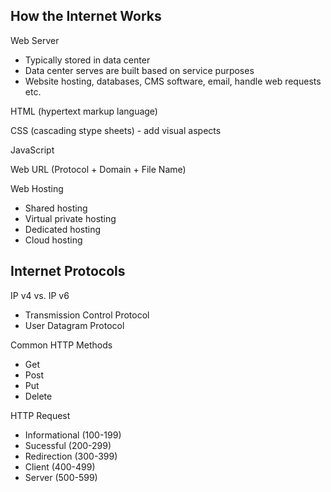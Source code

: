 ## How the Internet Works

Web Server
- Typically stored in data center
- Data center serves are built based on service purposes
- Website hosting, databases, CMS software, email, handle web requests etc.

HTML (hypertext markup language)

CSS (cascading stype sheets) - add visual aspects

JavaScript 

Web URL (Protocol + Domain + File Name)

Web Hosting
- Shared hosting
- Virtual private hosting
- Dedicated hosting
- Cloud hosting

## Internet Protocols

IP v4 vs. IP v6
- Transmission Control Protocol
- User Datagram Protocol

Common HTTP Methods
- Get
- Post
- Put
- Delete

HTTP Request
- Informational (100-199)
- Sucessful (200-299)
- Redirection (300-399)
- Client (400-499)
- Server (500-599)




